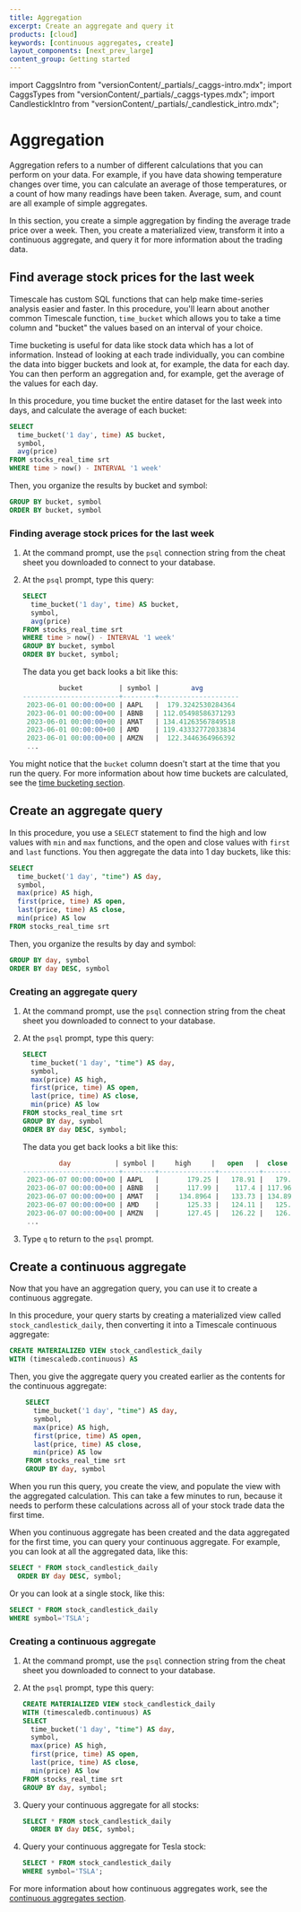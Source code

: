 ```yaml
---
title: Aggregation
excerpt: Create an aggregate and query it
products: [cloud]
keywords: [continuous aggregates, create]
layout_components: [next_prev_large]
content_group: Getting started
---
```


import CaggsIntro from "versionContent/_partials/_caggs-intro.mdx";
import CaggsTypes from "versionContent/_partials/_caggs-types.mdx";
import CandlestickIntro from "versionContent/_partials/_candlestick_intro.mdx";

# Aggregation

Aggregation refers to a number of different calculations that you can perform on
your data. For example, if you have data showing temperature changes over time,
you can calculate an average of those temperatures, or a count of how many
readings have been taken. Average, sum, and count are all example of simple
aggregates.

<CaggsIntro />

<CaggsTypes />

In this section, you create a simple aggregation by finding the average trade
price over a week. Then, you create a materialized
view, transform it into a continuous aggregate, and query it for more
information about the trading data.

## Find average stock prices for the last week

Timescale has custom SQL functions that can help make time-series analysis
easier and faster. In this procedure, you'll learn about another common
Timescale function, `time_bucket` which allows you to take a time column and
"bucket" the values based on an interval of your choice.

Time bucketing is useful for data like stock data which has a lot of
information. Instead of looking at each trade individually, you can combine the
data into bigger buckets and look at, for example, the data for each day. You
can then perform an aggregation and, for example, get the average of the
values for each day.

In this procedure, you time bucket the entire dataset for the last week into
days, and calculate the average of each bucket:

```sql
SELECT
  time_bucket('1 day', time) AS bucket,
  symbol,
  avg(price)
FROM stocks_real_time srt
WHERE time > now() - INTERVAL '1 week'
```

Then, you organize the results by bucket and symbol:

```sql
GROUP BY bucket, symbol
ORDER BY bucket, symbol
```

<Procedure>

### Finding average stock prices for the last week

1.  At the command prompt, use the `psql` connection string from the cheat sheet
    you downloaded to connect to your database.
1.  At the `psql` prompt, type this query:

    ```sql
    SELECT
      time_bucket('1 day', time) AS bucket,
      symbol,
      avg(price)
    FROM stocks_real_time srt
    WHERE time > now() - INTERVAL '1 week'
    GROUP BY bucket, symbol
    ORDER BY bucket, symbol;
    ```

    The data you get back looks a bit like this:

    ```sql
             bucket         | symbol |        avg
    ------------------------+--------+--------------------
     2023-06-01 00:00:00+00 | AAPL   |  179.3242530284364
     2023-06-01 00:00:00+00 | ABNB   | 112.05498586371293
     2023-06-01 00:00:00+00 | AMAT   | 134.41263567849518
     2023-06-01 00:00:00+00 | AMD    | 119.43332772033834
     2023-06-01 00:00:00+00 | AMZN   |  122.3446364966392
     ...
    ```

</procedure>

You might notice that the `bucket` column doesn't start at the time that you run
the query. For more information about how time buckets are calculated, see the
[time bucketing section][time-buckets].

## Create an aggregate query

<CandlestickIntro />

In this procedure, you use a `SELECT` statement to find the high and low values
with `min` and `max` functions, and the open and close values with `first` and
`last` functions. You then aggregate the data into 1 day buckets, like this:

```sql
SELECT
  time_bucket('1 day', "time") AS day,
  symbol,
  max(price) AS high,
  first(price, time) AS open,
  last(price, time) AS close,
  min(price) AS low
FROM stocks_real_time srt
```

Then, you organize the results by day and symbol:

```sql
GROUP BY day, symbol
ORDER BY day DESC, symbol
```

<Procedure>

### Creating an aggregate query

1.  At the command prompt, use the `psql` connection string from the cheat sheet
    you downloaded to connect to your database.
1.  At the `psql` prompt, type this query:

    ```sql
    SELECT
      time_bucket('1 day', "time") AS day,
      symbol,
      max(price) AS high,
      first(price, time) AS open,
      last(price, time) AS close,
      min(price) AS low
    FROM stocks_real_time srt
    GROUP BY day, symbol
    ORDER BY day DESC, symbol;
    ```

    The data you get back looks a bit like this:

    ```sql
             day           | symbol |     high     |   open   |  close   |     low
    ------------------------+--------+--------------+----------+----------+--------------
     2023-06-07 00:00:00+00 | AAPL   |       179.25 |   178.91 |   179.04 |       178.17
     2023-06-07 00:00:00+00 | ABNB   |       117.99 |    117.4 | 117.9694 |          117
     2023-06-07 00:00:00+00 | AMAT   |     134.8964 |   133.73 | 134.8964 |       133.13
     2023-06-07 00:00:00+00 | AMD    |       125.33 |   124.11 |   125.13 |       123.82
     2023-06-07 00:00:00+00 | AMZN   |       127.45 |   126.22 |   126.69 |       125.81
     ...
    ```

1.  Type `q` to return to the `psql` prompt.

</Procedure>

## Create a continuous aggregate

Now that you have an aggregation query, you can use it to create a continuous
aggregate.

In this procedure, your query starts by creating a materialized view called
`stock_candlestick_daily`, then converting it into a Timescale continuous
aggregate:

```sql
CREATE MATERIALIZED VIEW stock_candlestick_daily
WITH (timescaledb.continuous) AS
```

Then, you give the aggregate query you created earlier as the contents for the
continuous aggregate:

```sql
    SELECT
      time_bucket('1 day', "time") AS day,
      symbol,
      max(price) AS high,
      first(price, time) AS open,
      last(price, time) AS close,
      min(price) AS low
    FROM stocks_real_time srt
    GROUP BY day, symbol
```

When you run this query, you create the view, and populate the view with the
aggregated calculation. This can take a few minutes to run, because it needs to
perform these calculations across all of your stock trade data the first time.

When you continuous aggregate has been created and the data aggregated for the
first time, you can query your continuous aggregate. For example, you can look
at all the aggregated data, like this:

```sql
SELECT * FROM stock_candlestick_daily
  ORDER BY day DESC, symbol;
```

Or you can look at a single stock, like this:

```sql
SELECT * FROM stock_candlestick_daily
WHERE symbol='TSLA';
```

<Procedure>

### Creating a continuous aggregate

1.  At the command prompt, use the `psql` connection string from the cheat sheet
    you downloaded to connect to your database.
1.  At the `psql` prompt, type this query:

    ```sql
    CREATE MATERIALIZED VIEW stock_candlestick_daily
    WITH (timescaledb.continuous) AS
    SELECT
      time_bucket('1 day', "time") AS day,
      symbol,
      max(price) AS high,
      first(price, time) AS open,
      last(price, time) AS close,
      min(price) AS low
    FROM stocks_real_time srt
    GROUP BY day, symbol;
    ```

1.  Query your continuous aggregate for all stocks:

    ```sql
    SELECT * FROM stock_candlestick_daily
      ORDER BY day DESC, symbol;
    ```

1.  Query your continuous aggregate for Tesla stock:

    ```sql
    SELECT * FROM stock_candlestick_daily
    WHERE symbol='TSLA';
    ```

</Procedure>

For more information about how continuous aggregates work, see the
[continuous aggregates section][continuous-aggregates].

[continuous-aggregates]: /use-timescale/:currentVersion:/continuous-aggregates
[time-buckets]: /use-timescale/:currentVersion:/time-buckets/

